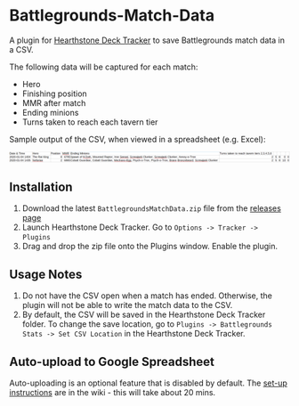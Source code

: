 # Battlegrounds-Match-Data
A plugin for [Hearthstone Deck Tracker](https://github.com/HearthSim/Hearthstone-Deck-Tracker) to save Battlegrounds match data in a CSV.

The following data will be captured for each match:
- Hero
- Finishing position
- MMR after match
- Ending minions
- Turns taken to reach each tavern tier

Sample output of the CSV, when viewed in a spreadsheet (e.g. Excel):

![CSVFormat](Images/csvformat.png?raw=true)  


## Installation
1. Download the latest `BattlegroundsMatchData.zip` file from the [releases page](https://github.com/jawslouis/battlegrounds-stats/releases)
2. Launch Hearthstone Deck Tracker. Go to `Options -> Tracker -> Plugins`
3. Drag and drop the zip file onto the Plugins window. Enable the plugin.

## Usage Notes
1. Do not have the CSV open when a match has ended. Otherwise, the plugin will not be able to write the match data to the CSV.
2. By default, the CSV will be saved in the Hearthstone Deck Tracker folder. To change the save location, go to `Plugins -> Battlegrounds Stats -> Set CSV Location` in the Hearthstone Deck Tracker.

## Auto-upload to Google Spreadsheet
Auto-uploading is an optional feature that is disabled by default. The [set-up instructions](../../wiki/Auto-upload-to-Google-Spreadsheet/) are in the wiki - this will take about 20 mins. 


